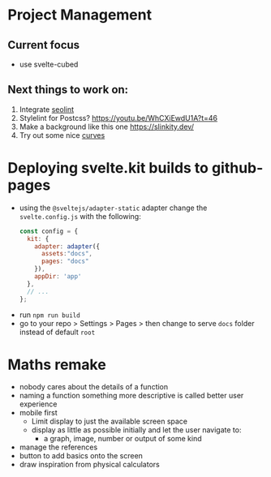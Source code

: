 # Project Management

## Current focus

- use svelte-cubed

## Next things to work on:

1. Integrate <a href:external href="https://www.npmjs.com/package/seolint">seolint</a>
2. Stylelint for Postcss? https://youtu.be/WhCXiEwdU1A?t=46
3. Make a background like this one https://slinkity.dev/
4. Try out some nice <a href:external href="https://www.youtube.com/watch?v=lPJVi797Uy0">curves</a>

# Deploying svelte.kit builds to github-pages

- using the `@sveltejs/adapter-static` adapter change the `svelte.config.js` with the following:
  ```js
  const config = {
    kit: {
      adapter: adapter({
        assets:"docs",
        pages: "docs"
      }),
      appDir: 'app'
    },
	// ...
  };
  ```
- run `npm run build`
- go to your repo > Settings > Pages > then change to serve `docs` folder instead of default `root`

# Maths remake

- nobody cares about the details of a function
- naming a function something more descriptive is called better user experience
- mobile first
  - Limit display to just the available screen space
  - display as little as possible initially and let the user navigate to:
    - a graph, image, number or output of some kind
- manage the references
- button to add basics onto the screen
- draw inspiration from physical calculators
